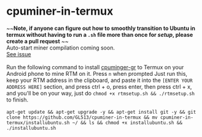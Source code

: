 # cpuminer-in-termux

~~**Note, if anyone can figure out how to smoothly transition to Ubuntu in termux without having to run a `.sh` file more than once for *setup*, please create a pull request** ~~<br>Auto-start miner compilation coming soon.<br>[See issue](https://github.com/GL513/cpuminer-in-termux/issues/1)<br><br>
Run the following command to install [cpuminger-gr](https://github.com/michal-zurkowski/cpuminer-gr) to Termux on your Android phone to mine RTM on it. Press `n` when prompted Just run this, keep your RTM address in the clipboard, and paste it into the `[ENTER YOUR ADDRESS HERE]` section, and press ctrl + o, press enter, then press ctrl + x, and you'll be on your way, just do `chmod +x rtmsetup.sh && ./rtmsetup.sh` to finish.<br><br>
`apt-get update && apt-get upgrade -y && apt-get install git -y && git clone https://github.com/GL513/cpuminer-in-termux && mv cpuminer-in-termux/installubuntu.sh ~/ && ls && chmod +x installubuntu.sh && ./installubuntu.sh`
